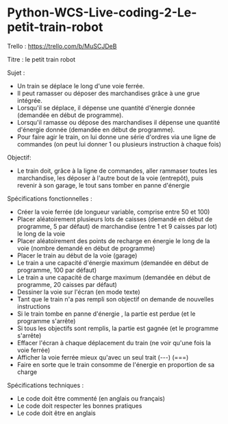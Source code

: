 # Python-WCS-Live-coding-2-Le-petit-train-robot

Trello : https://trello.com/b/MuSCJDeB 

Titre : le petit train robot

Sujet :
* Un train se déplace le long d'une voie ferrée.
* Il peut ramasser ou déposer des marchandises grâce à une grue intégrée.
* Lorsqu'il se déplace, il dépense une quantité d'énergie donnée (demandée en début de programme).
* Lorsqu'il ramasse ou dépose des marchandises il dépense une quantité d'énergie donnée (demandée en début de programme).
* Pour faire agir le train, on lui donne une série d'ordres via une ligne de commandes (on peut lui donner 1 ou plusieurs instruction à chaque fois)

Objectif:
* Le train doit, grâce à la ligne de commandes, aller rammaser toutes les marchandise, les déposer à l'autre bout de la voie (entrepôt), puis revenir à son garage, le tout sans tomber en panne d'énergie

Spécifications fonctionnelles :
* Créer la voie ferrée (de longueur variable, comprise entre 50 et 100)
* Placer aléatoirement plusieurs lots de caisses (demandé en début de programme, 5 par défaut) de marchandise (entre 1 et 9 caisses par lot) le long de la voie
* Placer aléatoirement des points de recharge en énergie le long de la voie (nombre demandé en début de programme)
* Placer le train au début de la voie (garage)
* Le train a une capacité d'énergie maximum (demandée en début de programme, 100 par défaut)
* Le train a une capacité de charge maximum (demandée en début de programme, 20 caisses par défaut)
* Dessiner la voie sur l'écran (en mode texte)
* Tant que le train n'a pas rempli son objectif on demande de nouvelles instructions
* Si le train tombe en panne d'énergie , la partie est perdue (et le programme s'arrête)
* Si tous les objectifs sont remplis, la partie est gagnée (et le programme s'arrête)
* Effacer l'écran à chaque déplacement du train (ne voir qu'une fois la voie ferrée)
* Afficher la voie ferrée mieux qu'avec un seul trait (---) (===)
* Faire en sorte que le train consomme de l'énergie en proportion de sa charge

Spécifications techniques :
* Le code doit être commenté (en anglais ou français)
* Le code doit respecter les bonnes pratiques
* Le code doit être en anglais
